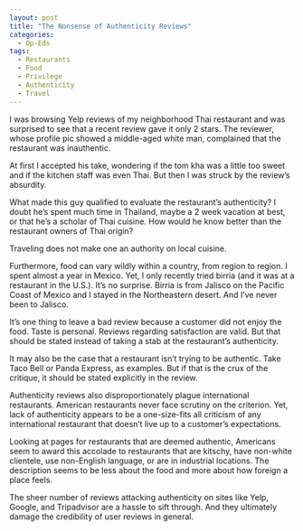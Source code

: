 ```yaml
---
layout: post
title: "The Nonsense of Authenticity Reviews"
categories:
  - Op-Eds
tags:
  - Restaurants
  - Food
  - Privilege
  - Authenticity
  - Travel
---
```


I was browsing Yelp reviews of my neighborhood Thai restaurant and was surprised to see that a recent review gave it only 2 stars.  The reviewer, whose profile pic showed a middle-aged white man, complained that the restaurant was inauthentic.  

At first I accepted his take, wondering if the tom kha was a little too sweet and if the kitchen staff was even Thai.  But then I was struck by the review’s absurdity.  

What made this guy qualified to evaluate the restaurant’s authenticity?  I doubt he’s spent much time in Thailand, maybe a 2 week vacation at best, or that he’s a scholar of Thai cuisine.  How would he know better than the restaurant owners of Thai origin?

Traveling does not make one an authority on local cuisine.  

Furthermore, food can vary wildly within a country, from region to region.  I spent almost a year in Mexico.  Yet, I only recently tried birria (and it was at a restaurant in the U.S.).  It’s no surprise.  Birria is from Jalisco on the Pacific Coast of Mexico and I stayed in the Northeastern desert.  And I’ve never been to Jalisco.

It’s one thing to leave a bad review because a customer did not enjoy the food.  Taste is personal.  Reviews regarding satisfaction are valid.  But that should be stated instead of taking a stab at the restaurant’s authenticity.  

It may also be the case that a restaurant isn’t trying to be authentic.  Take Taco Bell or Panda Express, as examples.  But if that is the crux of the critique, it should be stated explicitly in the review.  

Authenticity reviews also disproportionately plague international restaurants.  American restaurants never face scrutiny on the criterion.  Yet, lack of authenticity appears to be a one-size-fits all criticism of any international restaurant that doesn’t live up to a customer’s expectations.

Looking at pages for restaurants that are deemed authentic, Americans seem to award this accolade to restaurants that are kitschy, have non-white clientele, use non-English language, or are in industrial locations.  The description seems to be less about the food and more about how foreign a place feels.  

The sheer number of reviews attacking authenticity on sites like Yelp, Google, and Tripadvisor are a hassle to sift through.  And they ultimately damage the credibility of user reviews in general.
